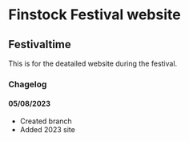 # Finstock Festival website
## Festivaltime
This is for the deatailed website during the festival.

### Chagelog
#### 05/08/2023
- Created branch
- Added 2023 site
